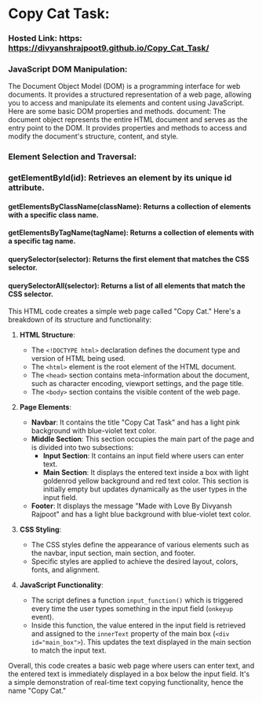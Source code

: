 # Copy Cat Task:
### Hosted Link: https: https://divyanshrajpoot9.github.io/Copy_Cat_Task/
### JavaScript DOM Manipulation:
The Document Object Model (DOM) is a programming interface for web documents. It provides a structured representation of a web page, allowing you to access and manipulate its elements and content using JavaScript. Here are some basic DOM properties and methods.
document: The document object represents the entire HTML document and serves as the entry point to the DOM. It provides properties and methods to access and modify the document's structure, content, and style.

### Element Selection and Traversal:

  ### getElementById(id): Retrieves an element by its unique id attribute.
  #### getElementsByClassName(className): Returns a collection of elements with a specific class name.
  ####  getElementsByTagName(tagName): Returns a collection of elements with a specific tag name.
  ####  querySelector(selector): Returns the first element that matches the CSS selector.
  ####  querySelectorAll(selector): Returns a list of all elements that match the CSS selector.

This HTML code creates a simple web page called "Copy Cat." Here's a breakdown of its structure and functionality:

1. **HTML Structure**:
   - The `<!DOCTYPE html>` declaration defines the document type and version of HTML being used.
   - The `<html>` element is the root element of the HTML document.
   - The `<head>` section contains meta-information about the document, such as character encoding, viewport settings, and the page title.
   - The `<body>` section contains the visible content of the web page.

2. **Page Elements**:
   - **Navbar**: It contains the title "Copy Cat Task" and has a light pink background with blue-violet text color.
   - **Middle Section**: This section occupies the main part of the page and is divided into two subsections:
     - **Input Section**: It contains an input field where users can enter text.
     - **Main Section**: It displays the entered text inside a box with light goldenrod yellow background and red text color. This section is initially empty but updates dynamically as the user types in the input field.
   - **Footer**: It displays the message "Made with Love By Divyansh Rajpoot" and has a light blue background with blue-violet text color.

3. **CSS Styling**:
   - The CSS styles define the appearance of various elements such as the navbar, input section, main section, and footer.
   - Specific styles are applied to achieve the desired layout, colors, fonts, and alignment.

4. **JavaScript Functionality**:
   - The script defines a function `input_function()` which is triggered every time the user types something in the input field (`onkeyup` event).
   - Inside this function, the value entered in the input field is retrieved and assigned to the `innerText` property of the main box (`<div id="main_box">`). This updates the text displayed in the main section to match the input text.

Overall, this code creates a basic web page where users can enter text, and the entered text is immediately displayed in a box below the input field. It's a simple demonstration of real-time text copying functionality, hence the name "Copy Cat."
